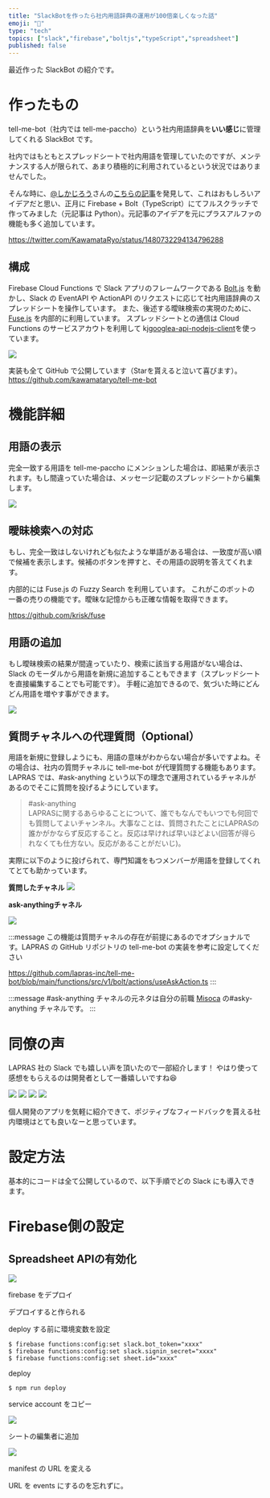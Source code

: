 ```yaml
---
title: "SlackBotを作ったら社内用語辞典の運用が100倍楽しくなった話"
emoji: "💬"
type: "tech"
topics: ["slack","firebase","boltjs","typeScript","spreadsheet"]
published: false
---
```


最近作った SlackBot の紹介です。
# 作ったもの
tell-me-bot（社内では tell-me-paccho）という社内用語辞典を**いい感じ**に管理してくれる SlackBot です。

社内ではもともとスプレッドシートで社内用語を管理していたのですが、メンテナンスする人が限られて、あまり積極的に利用されているという状況ではありませんでした。

そんな時に、[@しかじろう](https://twitter.com/shikajiro)さんの[こちらの記事](https://zenn.dev/shikajiro/articles/11b9e188ce6e94)を発見して、これはおもしろいアイデアだと思い、正月に Firebase + Bolt（TypeScript）にてフルスクラッチで作ってみました（元記事は Python）。元記事のアイデアを元にプラスアルファの機能も多く追加しています。

https://twitter.com/KawamataRyo/status/1480732294134796288
## 構成

Firebase Cloud Functions で Slack アプリのフレームワークである [Bolt.js](https://github.com/slackapi/bolt-js) を動かし、Slack の EventAPI や ActionAPI のリクエストに応じて社内用語辞典のスプレッドシートを操作しています。
また、後述する曖昧検索の実現のために、[Fuse.js](https://github.com/krisk/fuse) を内部的に利用しています。
スプレッドシートとの通信は Cloud Functions のサービスアカウトを利用して kj[googlea-api-nodejs-client](https://github.com/googleapis/google-api-nodejs-client)を使っています。

![](https://i.gyazo.com/31e3d4b9465986f16a6b74f89dda9f5a.png)

実装も全て GitHub で公開しています（Starを貰えると泣いて喜びます）。
https://github.com/kawamataryo/tell-me-bot

# 機能詳細
## 用語の表示
完全一致する用語を tell-me-paccho にメンションした場合は、即結果が表示されます。もし間違っていた場合は、メッセージ記載のスプレッドシートから編集します。

![](https://i.gyazo.com/782e65b1d13566e25238295ddbb1ab5b.gif)

## 曖昧検索への対応
もし、完全一致はしないけれども似たような単語がある場合は、一致度が高い順で候補を表示します。候補のボタンを押すと、その用語の説明を答えてくれます。

内部的には Fuse.js の Fuzzy Search を利用しています。
これがこのボットの一番の売りの機能です。曖昧な記憶からも正確な情報を取得できます。

https://github.com/krisk/fuse

## 用語の追加
もし曖昧検索の結果が間違っていたり、検索に該当する用語がない場合は、Slack のモーダルから用語を新規に追加することもできます（スプレッドシートを直接編集することでも可能です）。
手軽に追加できるので、気づいた時にどんどん用語を増やす事ができます。


![](https://i.gyazo.com/9e878a49c8a675bf161761a1949193e5.gif)

## 質問チャネルへの代理質問（Optional）
用語を新規に登録しようにも、用語の意味がわからない場合が多いですよね。その場合は、社内の質問チャネルに tell-me-bot が代理質問する機能もあります。
LAPRAS では、#ask-anything という以下の理念で運用されているチャネルがあるのでそこに質問を投げるようにしています。

> #ask-anything  
> LAPRASに関するあらゆることについて、誰でもなんでもいつでも何回でも質問してよいチャンネル。大事なことは、質問されたことにLAPRASの誰かがかならず反応すること。反応は早ければ早いほどよい(回答が得られなくても仕方ない。反応があることがだいじ)。

実際に以下のように投げられて、専門知識をもつメンバーが用語を登録してくれてとても助かっています。

**質問したチャネル**
![](https://i.gyazo.com/5f6a55b4ee64c3cc74817947d028382a.png)

**ask-anythingチャネル**

![](https://i.gyazo.com/365d0ed3ff369edd70478cca27176355.png)


:::message
この機能は質問チャネルの存在が前提にあるのでオプショナルです。LAPRAS の GitHub リポジトリの tell-me-bot の実装を参考に設定してください

https://github.com/lapras-inc/tell-me-bot/blob/main/functions/src/v1/bolt/actions/useAskAction.ts
:::

:::message
#ask-anything チャネルの元ネタは自分の前職 [Misoca](https://www.misoca.jp/) の#asky-anything チャネルです。
:::

# 同僚の声

LAPRAS 社の Slack でも嬉しい声を頂いたので一部紹介します！
やはり使って感想をもらえるのは開発者として一番嬉しいですね😆

![](https://i.gyazo.com/f79a7303c733e8ceb51fde3d2086fe4d.png)
![](https://i.gyazo.com/44ae53e0e045dc401c763fb3d1d43b99.png)
![](https://i.gyazo.com/201fdc6e86c4c04785258eb304c85a45.png)
![](https://i.gyazo.com/f41a1a7e553201bad7ed163500591a84.png)

個人開発のアプリを気軽に紹介できて、ポジティブなフィードバックを貰える社内環境はとても良いなーと思っています。
# 設定方法
基本的にコードは全て公開しているので、以下手順でどの Slack にも導入できます。
# Firebase側の設定

## Spreadsheet APIの有効化

![](https://i.gyazo.com/096d11aec7af2d0da47008649706359e.png)

firebase をデプロイ

デプロイすると作られる

deploy する前に環境変数を設定

```
$ firebase functions:config:set slack.bot_token="xxxx"
$ firebase functions:config:set slack.signin_secret="xxxx"
$ firebase functions:config:set sheet.id="xxxx"
```

deploy

```
$ npm run deploy
```

service account をコピー

![](https://i.gyazo.com/ec8ce09ed0d8fd19ea1caabdc189bf38.png)

シートの編集者に追加

![](https://i.gyazo.com/d2fd47584db04e46780a39c012c6ea73.png)

manifest の URL を変える

URL を events にするのを忘れずに。